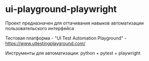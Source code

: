 # ui-playground-playwright
Проект предназначен для оттачивания навыков автоматизации пользовательского интерфейса

Тестовая платформа - "UI Test Automation Playground" -
https://www.uitestingplayground.com/

Инструменты для автоматизации:
python + pytest + playwright